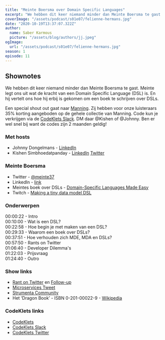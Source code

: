 ```yaml
---
title: "Meinte Boersma over Domain Specific Languages"
excerpt: "We hebben dit keer niemand minder dan Meinte Boersma te gast. Meinte legt ons uit wat de kracht van een Domain Specific Language (DSL) is. En hij vertelt ons hoe hij erbij is gekomen om een boek te schrijven over DSLs.  "
coverImage: "/assets/podcast/s01e07/felienne-hermans.jpg"
date: "2020-10-19T13:37:07.322Z"
author:
  name: Saber Karmous
  picture: "/assets/blog/authors/jj.jpeg"
ogImage:
  url: "/assets/podcast/s01e07/felienne-hermans.jpg"
season: 1
episode: 11
---
```


## Shownotes

We hebben dit keer niemand minder dan Meinte Boersma te gast. Meinte legt ons uit wat de kracht van een Domain Specific Language (DSL) is. En hij vertelt ons hoe hij erbij is gekomen om een boek te schrijven over DSLs.

Een special shout out gaat naar [Manning](https://www.manning.com). Zij hebben voor onze luisteraars 35% korting aangeboden op de gehele collectie van Manning. Code kun je verkrijgen via de [CodeKlets Slack](https://join.slack.com/t/codeklets/shared_invite/enQtNzQ4MTI4MTMxNzY2LWYzNTk0NzE1YzdkNDczYTg1MDBjZDIyZjkzMThmYTBkZTY3ZTBhNDYyOGY4OWQxZGExM2Q5NzA2ZDM0NGY1ZGM). DM daar @Kishen of @Johnny. Ben er wel snel bij want de codes zijn 2 maanden geldig!

### Met hosts

- Johnny Dongelmans - [LinkedIn](https://www.linkedin.com/in/johnnydongelmans/)
- Kishen Simbhoedatpanday - [LinkedIn](https://www.linkedin.com/in/kishensimbhoedatpanday/) [Twitter](https://twitter.com/kishenpanday)

### Meinte Boersma

- Twitter - [@meinte37](https://twitter.com/meinte37)
- LinkedIn - [link](https://www.linkedin.com/in/meinte-boersma-965a681/)
- Meintes boek over DSLs - [Domain-Specific Languages Made Easy](https://www.manning.com/books/domain-specific-languages-made-easy)
- Twitch - [Making a tiny data model DSL](https://www.twitch.tv/manningpublications/video/773372390)

### Onderwerpen

00:00:22 - Intro  
00:10:00 - Wat is een DSL?  
00:22:58 - Hoe begin je met maken van een DSL?  
00:29:33 - Waarom een boek over DSLs?  
00:37:51 - Hoe verhouden zich MDE, MDA en DSLs?  
00:57:50 - Rants on Twitter  
01:06:40 - Developer Dilemma's  
01:22:03 - Prijsvraag  
01:24:40 - Outro  

### Show links

- [Rant on Twitter](https://twitter.com/_oshell/status/1312206331277840384) en [Follow-up](https://twitter.com/FrancescoCiull4/status/1312684319266279425)
- [Microservices Tweet](https://twitter.com/carnage4life/status/1311702322024644608)
- [Strumenta Community](https://strumenta.community/)
- Het ‘Dragon Book’ - ISBN  0-201-00022-9 - [Wikipedia](https://en.wikipedia.org/wiki/Principles_of_Compiler_Design)

### CodeKlets links

- [CodeKlets](https://codeklets.nl)
- [CodeKlets Slack](https://join.slack.com/t/codeklets/shared_invite/enQtNzQ4MTI4MTMxNzY2LWYzNTk0NzE1YzdkNDczYTg1MDBjZDIyZjkzMThmYTBkZTY3ZTBhNDYyOGY4OWQxZGExM2Q5NzA2ZDM0NGY1ZGM)
- [CodeKlets Twitter](https://twitter.com/codeklets)
